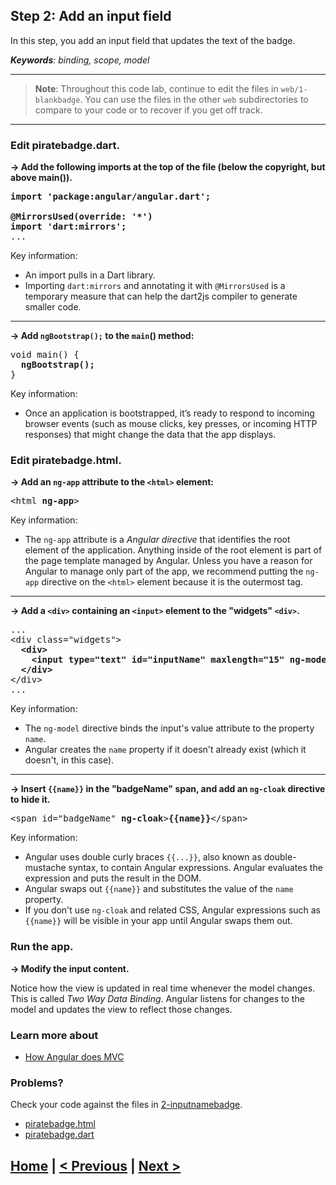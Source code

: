 ## Step 2: Add an input field

In this step, you add an input field
that updates the text of the badge.

_**Keywords**: binding, scope, model_

-----------------------------
> **Note**: Throughout this code lab, continue to edit the files in `web/1-blankbadge`.
You can use the files in the other `web` subdirectories to compare to your code or to recover if you get off track.

-----------------------------

### Edit piratebadge.dart.

**&rarr; Add the following imports at the top of the file (below the copyright,
but above main()).** 

<pre>
<b>import 'package:angular/angular.dart';

@MirrorsUsed(override: '*')
import 'dart:mirrors';</b>
...
</pre>

Key information:

* An import pulls in a Dart library.
* Importing `dart:mirrors` and annotating it with `@MirrorsUsed` is a temporary
  measure that can help the dart2js compiler to generate smaller code.

---

**&rarr; Add `ngBootstrap();` to the `main`() method:**

<pre>
void main() {
<b>  ngBootstrap();</b>
}
</pre>

Key information:
* Once an application is bootstrapped, it’s ready to respond to incoming browser events
  (such as mouse clicks, key presses, or incoming HTTP responses)
  that might change the data that the app displays.


### Edit piratebadge.html.

**&rarr; Add an `ng-app` attribute to the `<html>` element:**

<pre>
&lt;html <b>ng-app</b>>
</pre>

Key information:

* The `ng-app` attribute is a _Angular directive_
  that identifies the root element of the application.
  Anything inside of the root element is part of the page template managed by Angular.
  Unless you have a reason for Angular to manage only part of the app,
  we recommend putting the `ng-app` directive on the `<html>` element because it is the outermost tag.

---

**&rarr; Add a `<div>` containing an `<input>` element to the "widgets" `<div>`.**

<pre>
...
&lt;div class="widgets">
<b>  &lt;div>
    &lt;input type="text" id="inputName" maxlength="15" ng-model="name">
  &lt;/div></b>
&lt;/div>
...
</pre>

Key information:
* The `ng-model` directive binds the input's value attribute to the property `name`.
* Angular creates the `name` property if it doesn't already exist (which it doesn't, in this case).

---

<!-- Note: <b> is necessary below because ** fails, perhaps due to {{? -->
<b>&rarr; Insert `{{name}}` in the "badgeName" span, and add an `ng-cloak` directive to hide it. </b>


<pre>
&lt;span id="badgeName" <b>ng-cloak</b>><b>{{name}}</b>&lt;/span>
</pre>

Key information:
* Angular uses double curly braces  `{{...}}`, also known as double-mustache syntax,
  to contain Angular expressions. 
  Angular evaluates the expression and puts the result in the DOM.
* Angular swaps out `{{name}}` and substitutes the value of the `name` property.
* If you don't use `ng-cloak` and related CSS,
  Angular expressions such as `{{name}}` will be visible in your app until Angular swaps them out.

### Run the app.

**&rarr; Modify the input content.**

Notice how the view is updated in real time whenever the model changes. This is called _Two Way Data Binding_. Angular listens for changes to the model and updates the view to reflect those changes.

### Learn more about
 - [How Angular does MVC](https://github.com/angular/angular.dart.tutorial/wiki/Creating-your-first-Angular-app#how-angular-does-mvc)

### Problems?
Check your code against the files in [2-inputnamebadge](../web/2-inputnamebadge).
- [piratebadge.html](../web/2-inputnamebadge/piratebadge.html)
- [piratebadge.dart](../web/2-inputnamebadge/piratebadge.dart)

## [Home](../README.md) | [< Previous](step-1.md) | [Next >](step-3.md)
